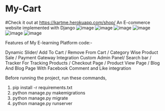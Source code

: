 # My-Cart
#Check it out at https://kartme.herokuapp.com/shop/
An E-commerce website implemented with Django
![image](https://user-images.githubusercontent.com/68737300/125556493-69ef0b8d-212c-4ae8-af17-c5dea0442eef.png)
![image](https://user-images.githubusercontent.com/68737300/125556795-ae440efa-fbdc-400c-af67-69321a24cfec.png)
![image](https://user-images.githubusercontent.com/68737300/125556865-07800def-17dd-4a49-be1a-a0b73a78ebba.png)
![image](https://user-images.githubusercontent.com/68737300/125556915-76a7bf6b-8fc6-4cf0-8a51-b048f35b9f4d.png)
![image](https://user-images.githubusercontent.com/68737300/125556957-a43ae8fe-42a3-4303-a45e-a472aa2561ed.png)
![image](https://user-images.githubusercontent.com/68737300/125557011-43250210-89b2-4f4a-8e1a-d313d5454d28.png)

Features of My E-learning Platform code:-

Dynamic Slider/ Add To Cart / Remove From Cart / Category Wise Product Sale / Payment Gateway Integration Custom Admin Panel/ Search bar 
/ Tracker For Tracking Products / Checkout Page / Product View Page / Blog And Blog Page With Facebook Comment and Like integration

Before running the project, run these commands,

1. pip install -r requirements.txt
2. python manage.py makemigrations
3. python manage.py migrate
4. python manage.py runserver
